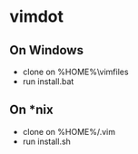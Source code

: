 # vimdot

## On Windows

- clone on %HOME%\vimfiles
- run install.bat

## On *nix

- clone on %HOME%/.vim
- run install.sh

